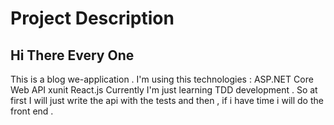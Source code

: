 # Project Description
## Hi There Every One
This is a blog we-application .
I'm using this technologies : 
ASP.NET Core Web API
xunit
React.js
Currently I'm just learning TDD development . So at first I will just write the api with the tests and then , if i have time i will do the front end . 